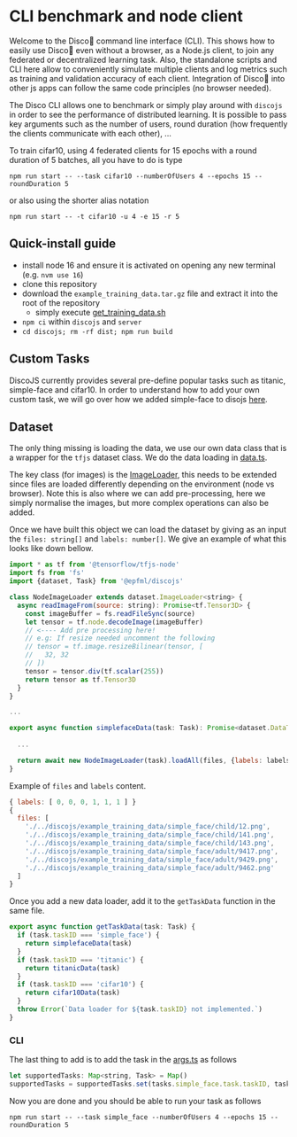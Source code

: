# CLI benchmark and node client

Welcome to the Disco🔮 command line interface (CLI). This shows how to easily use Disco🔮 even without a browser, as a Node.js client, to join any federated or decentralized learning task. Also, the standalone scripts and CLI here allow to conveniently simulate multiple clients and log metrics such as training and validation accuracy of each client. Integration of Disco🔮 into other js apps can follow the same code principles (no browser needed).

The Disco CLI allows one to benchmark or simply play around with `discojs` in order to see the performance
of distributed learning. It is possible to pass key arguments such as the number of users, round duration (how 
frequently the clients communicate with each other), ...

To train cifar10, using 4 federated clients for 15 epochs with a round duration of 5 batches, all you have to do is type

```
npm run start -- --task cifar10 --numberOfUsers 4 --epochs 15 --roundDuration 5
```

or also using the shorter alias notation

```
npm run start -- -t cifar10 -u 4 -e 15 -r 5
```

## Quick-install guide

- install node 16 and ensure it is activated on opening any new terminal (e.g. `nvm use 16`)
- clone this repository
- download the `example_training_data.tar.gz` file and extract it into the root of the repository
  - simply execute [get_training_data.sh](../get_training_data.sh)
- `npm ci` within `discojs` and `server`
- `cd discojs; rm -rf dist; npm run build`

## Custom Tasks

DiscoJS currently provides several pre-define popular tasks such as titanic, simple-face and cifar10. In order
to understand how to add your own custom task, we will go over how we added simple-face to disojs [here](../information/TASK.md).

## Dataset

The only thing missing is loading the data, we use our own data class that is a wrapper for the `tfjs` dataset class.
We do the data loading in [data.ts](./src/data.ts).

The key class (for images) is the [ImageLoader](../discojs/src/dataset/data_loader/image_loader.ts), this needs to be extended since files are loaded differently depending
on the environment (node vs browser). Note this is also where we can add pre-processing, here we simply normalise the 
images, but more complex operations can also be added.

Once we have built this object we can load the dataset by giving as an input the `files: string[]` and `labels: number[]`.
We give an example of what this looks like down bellow. 
```js
import * as tf from '@tensorflow/tfjs-node'
import fs from 'fs'
import {dataset, Task} from '@epfml/discojs'

class NodeImageLoader extends dataset.ImageLoader<string> {
  async readImageFrom(source: string): Promise<tf.Tensor3D> {
    const imageBuffer = fs.readFileSync(source)
    let tensor = tf.node.decodeImage(imageBuffer)
    // <---- Add pre processing here!
    // e.g: If resize needed uncomment the following
    // tensor = tf.image.resizeBilinear(tensor, [
    //   32, 32
    // ])
    tensor = tensor.div(tf.scalar(255))
    return tensor as tf.Tensor3D
  }
}

...

export async function simplefaceData(task: Task): Promise<dataset.DataTuple> {
  
  ...

  return await new NodeImageLoader(task).loadAll(files, {labels: labels})
}


```

Example of `files` and `labels` content. 

```js
{ labels: [ 0, 0, 0, 1, 1, 1 ] }
{
  files: [
    './../discojs/example_training_data/simple_face/child/12.png',
    './../discojs/example_training_data/simple_face/child/141.png',
    './../discojs/example_training_data/simple_face/child/143.png',
    './../discojs/example_training_data/simple_face/adult/9417.png',
    './../discojs/example_training_data/simple_face/adult/9429.png',
    './../discojs/example_training_data/simple_face/adult/9462.png'
  ]
}
```

Once you add a new data loader, add it to the `getTaskData` function
in the same file.

```js
export async function getTaskData(task: Task) {
  if (task.taskID === 'simple_face') {
    return simplefaceData(task)
  }
  if (task.taskID === 'titanic') {
    return titanicData(task)
  }
  if (task.taskID === 'cifar10') {
    return cifar10Data(task)
  }
  throw Error(`Data loader for ${task.taskID} not implemented.`)
}
```


### CLI

The last thing to add is to add the task in the [args.ts](./src/args.ts) as follows

```js
let supportedTasks: Map<string, Task> = Map()
supportedTasks = supportedTasks.set(tasks.simple_face.task.taskID, tasks.simple_face.task) // <------
```

Now you are done and you should be able to run your task as follows

```
npm run start -- --task simple_face --numberOfUsers 4 --epochs 15 --roundDuration 5
```
